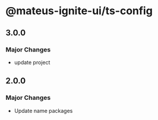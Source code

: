 # @mateus-ignite-ui/ts-config

## 3.0.0

### Major Changes

- update project

## 2.0.0

### Major Changes

- Update name packages

